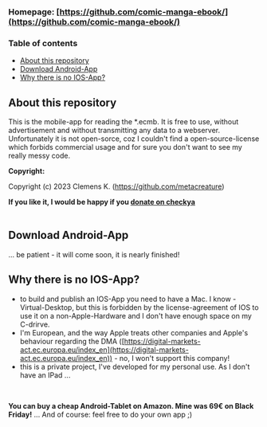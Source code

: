### Homepage: [https://github.com/comic-manga-ebook/](https://github.com/comic-manga-ebook/)

### Table of contents
- [About this repository](#about-this-repository)
- [Download Android-App](#download-android-app)
- [Why there is no IOS-App?](#why-there-is-no-ios-app)


## About this repository
This is the mobile-app for reading the *.ecmb. It is free to use, without advertisement and without transmitting any data to a webserver.<br />
Unfortunately it is not open-sorce, coz I couldn't find a open-source-license which forbids commercial usage and for sure you don't want to see my really messy code.

**Copyright:**

Copyright (c) 2023 Clemens K. (https://github.com/metacreature)

**If you like it, I would be happy if you  [donate on checkya](https://checkya.com/1hhp2cpit9eha/payme)**<br /><br />


## Download Android-App

... be patient - it will come soon, it is nearly finished!

## Why there is no IOS-App?

- to build and publish an IOS-App you need to have a Mac. I know - Virtual-Desktop, but this is forbidden by the license-agreement of IOS to use it on a non-Apple-Hardware and I don't have enough space on my C-drirve. 
- I'm European, and the way Apple treats other companies and Apple's behaviour regarding the DMA ([https://digital-markets-act.ec.europa.eu/index_en](https://digital-markets-act.ec.europa.eu/index_en)) - no, I won't support this company!
- this is a private project, I've developed for my personal use. As I don't have an IPad ...
<br />

<b>You can buy a cheap Android-Tablet on Amazon. Mine was 69€ on Black Friday!</b>
... And of course: feel free to do your own app ;)
<br /><br /><br />
